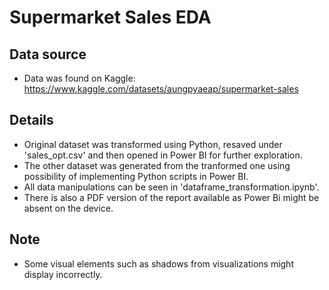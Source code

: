 # **Supermarket Sales EDA**

## **Data source**
 - Data was found on Kaggle: https://www.kaggle.com/datasets/aungpyaeap/supermarket-sales

## **Details** 
- Original dataset was transformed using Python, resaved under 'sales_opt.csv' and then opened in Power BI for further exploration.
- The other dataset was generated from the tranformed one using possibility of implementing Python scripts in Power BI.
- All data manipulations can be seen in 'dataframe_transformation.ipynb'.
- There is also a PDF version of the report available as Power Bi might be absent on the device.

## **Note**
- Some visual elements such as shadows from visualizations might display incorrectly.
